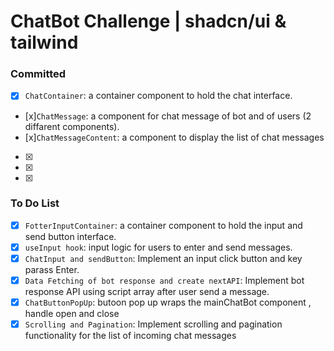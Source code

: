 # ChatBot Challenge | shadcn/ui & tailwind

### Committed

- [x] `ChatContainer`: a container component to hold the chat interface.
- [x]`ChatMessage`: a component for chat message of bot and of users (2 diffarent components).
- [x]`ChatMessageContent`: a component to display the list of chat messages
- [x]
- [x]
- [x]

### To Do List

- [x] `FotterInputContainer`: a container component to hold the input and send button interface.
- [x] `useInput hook`: input logic for users to enter and send messages.
- [x] `ChatInput and sendButton`: Implement an input click button and key parass Enter.
- [x] `Data Fetching of bot response and create nextAPI`: Implement bot response API using script array after user send a message.
- [x] `ChatButtonPopUp`: butoon pop up wraps the mainChatBot component , handle open and close
- [x] `Scrolling and Pagination`: Implement scrolling and pagination functionality for the list of incoming chat messages
